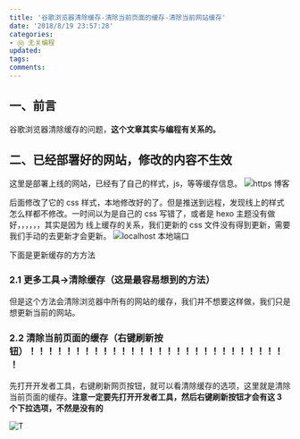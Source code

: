 ```yaml
---
title: '谷歌浏览器清除缓存-清除当前页面的缓存-清除当前网站缓存'
date: '2018/8/19 23:57:28'
categories:
- ㊿ 无关编程
updated:
tags:
comments:
---
```


## 一、前言

谷歌浏览器清除缓存的问题，**这个文章其实与编程有关系的。**

## 二、已经部署好的网站，修改的内容不生效

这里是部署上线的网站，已经有了自己的样式，js，等等缓存信息。
![https 博客](http://liuxmoo.foryung.com/QQ%E5%9B%BE%E7%89%8720190125230806.png)

后面修改了它的 css 样式，本地修改好的了。但是推送到远程，发现线上的样式怎么样都不修改。一时间以为是自己的 css 写错了，或者是 hexo 主题没有做好，，，，，，其实是因为 线上缓存的关系，我们更新的 css 文件没有得到更新，需要我们手动的去更新才会更新。
![localhost 本地端口](http://liuxmoo.foryung.com/QQ%E5%9B%BE%E7%89%8720190125230753.png)

下面是更新缓存的方方法

### 2.1 更多工具->清除缓存（这是最容易想到的方法）

但是这个方法会清除浏览器中所有的网站的缓存，我们并不想要这样做，我们只是想更新当前的网站。

### 2.2 清除当前页面的缓存（右键刷新按钮）！！！！！！！！！！！！！！！！！！！！！！！！！！！！！

先打开开发者工具，右键刷新网页按钮，就可以看清除缓存的选项，这里就是清除当前页面的缓存。**注意一定要先打开开发者工具，然后右键刷新按钮才会有这 3 个下拉选项，不然是没有的**

![T](http://liuxmoo.foryung.com/%E5%BE%AE%E4%BF%A1%E6%88%AA%E5%9B%BE_20190125232711.png)
